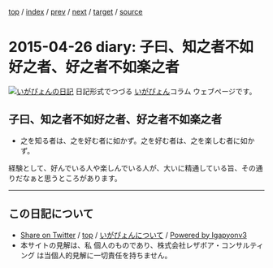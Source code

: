 [top](../index.html) 
 / [index](index.html) 
 / [prev](ig150425.html) 
 / [next](ig150427.html) 
 / [target](https://www.igapyon.jp/igapyon/diary/2015/ig150426.html) 
 / [source](https://github.com/igapyon/diary/blob/master/2015/ig150426.src.md) 

2015-04-26 diary: 子曰、知之者不如好之者、好之者不如楽之者
=====================================================================================================
[![いがぴょんの日記](https://www.igapyon.jp/igapyon/diary/images/iga200306s.jpg "いがぴょん")](https://www.igapyon.jp/igapyon/diary/memo/memoigapyon.html) 日記形式でつづる [いがぴょん](https://www.igapyon.jp/igapyon/diary/memo/memoigapyon.html)コラム ウェブページです。

## 子曰、知之者不如好之者、好之者不如楽之者


* 之を知る者は、之を好む者に如かず。之を好む者は、之を楽しむ者に如かず。

経験として、好んでいる人や楽しんでいる人が、大いに精通している旨、その通りだなぁと思うところがあります。


----------------------------------------------------------------------------------------------------

## この日記について

* [Share on Twitter](https://twitter.com/intent/tweet?hashtags=igapyon%2Cdiary%2C%E3%81%84%E3%81%8C%E3%81%B4%E3%82%87%E3%82%93&text=%E5%AD%90%E6%9B%B0%E3%80%81%E7%9F%A5%E4%B9%8B%E8%80%85%E4%B8%8D%E5%A6%82%E5%A5%BD%E4%B9%8B%E8%80%85%E3%80%81%E5%A5%BD%E4%B9%8B%E8%80%85%E4%B8%8D%E5%A6%82%E6%A5%BD%E4%B9%8B%E8%80%85&url=https%3A%2F%2Fwww.igapyon.jp%2Figapyon%2Fdiary%2F2015%2Fig150426.html) / [top](../index.html) / [いがぴょんについて](https://www.igapyon.jp/igapyon/diary/memo/memoigapyon.html) / [Powered by Igapyonv3](https://github.com/igapyon/igapyonv3)
* 本サイトの見解は、私 個人のものであり、株式会社レザボア・コンサルティング は当個人的見解に一切責任を持ちません。 
